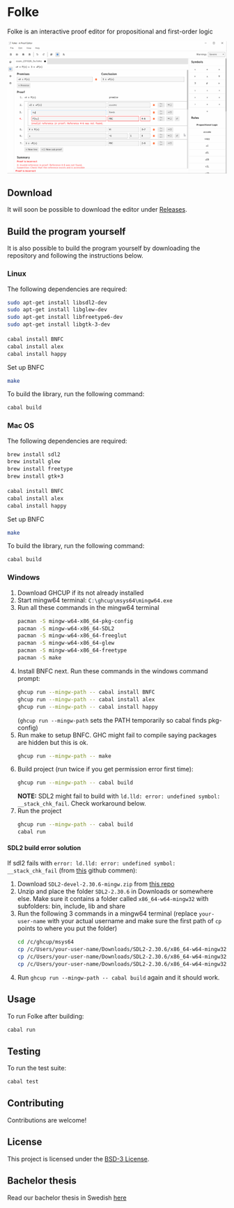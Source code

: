 # Folke

Folke is an interactive proof editor for propositional and first-order logic

![Folke Editor Demo](folke.gif)


## Download
It will soon be possible to download the editor under [Releases](https://github.com/lambducas/folke/releases).

## Build the program yourself
It is also possible to build the program yourself by downloading the repository and following the instructions below.

### Linux
The following dependencies are required:
```bash
sudo apt-get install libsdl2-dev
sudo apt-get install libglew-dev
sudo apt-get install libfreetype6-dev
sudo apt-get install libgtk-3-dev

cabal install BNFC
cabal install alex
cabal install happy
```

Set up BNFC
```bash
make
```

To build the library, run the following command:
```bash
cabal build
```

### Mac OS
The following dependencies are required:
```bash
brew install sdl2
brew install glew
brew install freetype
brew install gtk+3

cabal install BNFC
cabal install alex
cabal install happy
```

Set up BNFC
```bash
make
```

To build the library, run the following command:
```bash
cabal build
```

### Windows
1. Download GHCUP if its not already installed
1. Start mingw64 terminal: `C:\ghcup\msys64\mingw64.exe`
1. Run all these commands in the mingw64 terminal
    ```bash
    pacman -S mingw-w64-x86_64-pkg-config
    pacman -S mingw-w64-x86_64-SDL2
    pacman -S mingw-w64-x86_64-freeglut
    pacman -S mingw-w64-x86_64-glew
    pacman -S mingw-w64-x86_64-freetype
    pacman -S make
    ```
1. Install BNFC next. Run these commands in the windows command prompt:
    ```bash
    ghcup run --mingw-path -- cabal install BNFC
    ghcup run --mingw-path -- cabal install alex
    ghcup run --mingw-path -- cabal install happy
    ```
    (`ghcup run --mingw-path` sets the PATH temporarily so cabal finds pkg-config)
1. Run make to setup BNFC. GHC might fail to compile saying packages are hidden but this is ok.
    ```bash
    ghcup run --mingw-path -- make
    ```
1. Build project (run twice if you get permission error first time):
    ```bash
    ghcup run --mingw-path -- cabal build
    ```
    **NOTE:** SDL2 might fail to build with `ld.lld: error: undefined symbol: __stack_chk_fail`. Check workaround below.
1. Run the project
    ```bash
    ghcup run --mingw-path -- cabal build
    cabal run
    ```

#### SDL2 build error solution
If sdl2 fails with `error: ld.lld: error: undefined symbol: __stack_chk_fail` (from [this](https://github.com/haskell-game/sdl2/issues/277#issuecomment-2283057736) github commen):
1. Download `SDL2-devel-2.30.6-mingw.zip` from [this repo](https://github.com/libsdl-org/SDL/releases/tag/release-2.30.6)
1. Unzip and place the folder `SDL2-2.30.6` in Downloads or somewhere else. Make sure it contains a folder called `x86_64-w64-mingw32` with subfolders: bin, include, lib and share
1. Run the following 3 commands in a mingw64 terminal (replace `your-user-name` with your actual username and make sure the first path of `cp` points to where you put the folder)
    ```bash
    cd /c/ghcup/msys64
    cp /c/Users/your-user-name/Downloads/SDL2-2.30.6/x86_64-w64-mingw32/lib/* -r /mingw64/lib/
    cp /c/Users/your-user-name/Downloads/SDL2-2.30.6/x86_64-w64-mingw32/include/* -r /mingw64/include/
    cp /c/Users/your-user-name/Downloads/SDL2-2.30.6/x86_64-w64-mingw32/bin/* -r /mingw64/bin/
    ```
1. Run `ghcup run --mingw-path -- cabal build` again and it should work.

## Usage
To run Folke after building:

```bash
cabal run
```

## Testing
To run the test suite:

```bash
cabal test
```

## Contributing
Contributions are welcome!

## License
This project is licensed under the [BSD-3 License](LICENSE).

## Bachelor thesis
Read our bachelor thesis in Swedish [here](folke.pdf)